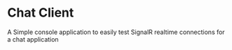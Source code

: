 # Chat Client
A Simple console application to easily test SignalR realtime connections for a chat application
